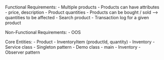 Functional Requirements:
	- Multiple products
	- Products can have attributes - price, description
	- Product quantities
	- Products can be bought / sold --> quantities to be affected
	- Search product
	- Transaction log for a given product
	
Non-Functional Requirements:
	- OOS
	

Core Entities:
	- Product
	- InventoryItem (productId, quantity)
	- Inventory
	- Service class - Singleton pattern
	- Demo class - main
	- Inventory - Observer pattern